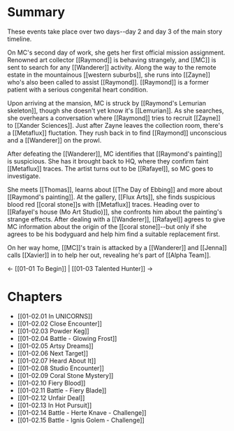 # Summary

These events take place over two days--day 2 and day 3 of the main story timeline. 

On MC's second day of work, she gets her first official mission assignment. Renowned art collector [[Raymond]] is behaving strangely, and [[MC]] is sent to search for any [[Wanderer]] activity. Along the way to the remote estate in the mountainous [[western suburbs]], she runs into [[Zayne]] who's also been called to assist [[Raymond]]. [[Raymond]] is a former patient with a serious congenital heart condition.

Upon arriving at the mansion, MC is struck by [[Raymond's Lemurian skeleton]], though she doesn't yet know it's [[Lemurian]]. As she searches, she overhears a conversation where [[Raymond]] tries to recruit [[Zayne]] to [[Xander Sciences]]. Just after Zayne leaves the collection room, there's a [[Metaflux]] fluctation. They rush back in to find [[Raymond]] unconscious and a [[Wanderer]] on the prowl.

After defeating the [[Wanderer]], MC identifies that [[Raymond's painting]] is suspicious. She has it brought back to HQ, where they confirm faint [[Metaflux]] traces. The artist turns out to be [[Rafayel]], so MC goes to investigate.

She meets [[Thomas]], learns about [[The Day of Ebbing]] and more about [[Raymond's painting]]. At the gallery, [[Flux Arts]], she finds suspicious blood red [[coral stone]]s with [[Metaflux]] traces. Heading over to [[Rafayel's house (Mo Art Studio)]], she confronts him about the painting's strange effects. After dealing with a [[Wanderer]], [[Rafayel]] agrees to give MC information about the origin of the [[coral stone]]--but only if she agrees to be his bodyguard and help him find a suitable replacement first.

On her way home, [[MC]]'s train is attacked by a [[Wanderer]] and [[Jenna]] calls [[Xavier]] in to help her out, revealing he's part of [[Alpha Team]].

← [[01-01 To Begin]] | [[01-03 Talented Hunter]] →

# Chapters
* [[01-02.01 In UNICORNS]]
* [[01-02.02 Close Encounter]]
* [[01-02.03 Powder Keg]]
* [[01-02.04 Battle - Glowing Frost]]
* [[01-02.05 Artsy Dreams]]
* [[01-02.06 Next Target]]
* [[01-02.07 Heard About It]]
* [[01-02.08 Studio Encounter]]
* [[01-02.09 Coral Stone Mystery]]
* [[01-02.10 Fiery Blood]]
* [[01-02.11 Battle - Fiery Blade]]
* [[01-02.12 Unfair Deal]]
* [[01-02.13 In Hot Pursuit]]
* [[01-02.14 Battle - Herte Knave - Challenge]]
* [[01-02.15 Battle - Ignis Golem - Challenge]]